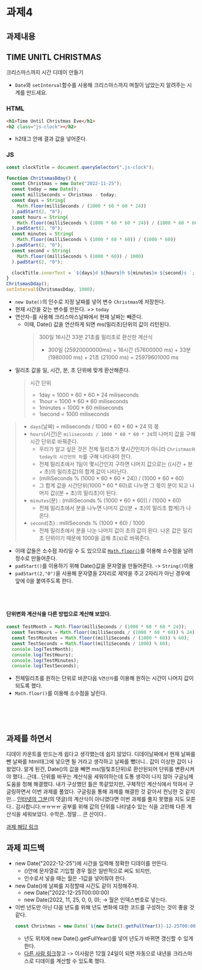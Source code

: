 # 과제4
## 과제내용
## TIME UNITL CHRISTMAS
크리스마스까지 시간 디데이 만들기
+ `Date`와 `setInterval`함수를 사용해 크리스마스까지 며칠이 남았는지 알려주는 시계를 만드세요.

### HTML
```html
<h1>Time Until Christmas Eve</h1>
<h2 class="js-clock"></h2>
```
+ h2태그 안에 결과 값을 넣어준다.

### JS
```javascript
const clockTitle = document.querySelector(".js-clock");

function ChritsmasDday() {
  const Christmas = new Date("2022-11-25");
  const today = new Date();
  const milliSeconds = Christmas - today;
  const days = String(
    Math.floor(milliSeconds / (1000 * 60 * 60 * 24))
  ).padStart(2, "0");
  const hours = String(
    Math.floor((milliSeconds % (1000 * 60 * 60 * 24)) / (1000 * 60 * 60))
  ).padStart(2, "0");
  const minutes = String(
    Math.floor((milliSeconds % (1000 * 60 * 60)) / (1000 * 60))
  ).padStart(2, "0");
  const second = String(
    Math.floor((milliSeconds % (1000 * 60)) / 1000)
  ).padStart(2, "0");

  clockTitle.innerText = `${days}d ${hours}h ${minutes}m ${second}s `;
}
ChritsmasDday();
setInterval(ChritsmasDday, 1000);

```
+ `new Date()`의 인수로 지정 날짜를 넣어 변수 `Christmas`에 저장한다.
+ 현재 시간을 갖는 변수를 만든다. => `today`
+ 연산자-를 사용해 크리스마스날짜에서 현재 날짜는 빼준다.
  + 이때, Date() 값을 연산하게 되면 ms(밀리초)단위의 값이 리턴된다.
    > 300일 16시간 33분 21초를 밀리초로 환산한 계산식
    > +   300일 (25920000000ms) + 16시간 (57600000 ms) + 33분 (1980000 ms) + 21초 (21000 ms) = 25979601000 ms
+ 밀리초 값을 일, 시간, 분, 초 단위에 맞게 환산해준다.
  > 시간 단위
  >+  1day = 1000 * 60 * 60 * 24 miliseconds
  >+  1hour = 1000 * 60 * 60 miliseconds
  >+ 1minutes = 1000 * 60 miliseconds
  >+ 1second = 1000 miliseconds<br>

>+ `days`(날짜) = miliseconds / 1000 * 60 * 60 * 24 의 몫
>+ `hours`(시간)은 `miliseconds / 1000 * 60 * 60 * 24`의 나머지 값을 구해 시간 단위로 바꿔준다.
  >   + 우리가 알고 싶은 것은 전체 밀리초가 몇시간인지가 아니라 `Christmas와 today의 시간만의 차`를 구해 나타내야 한다.
  >   +  전체 밀리초에서 1일이 몇시간인지 구하면 나머지 값으로는 ((시간 + 분 + 초)의 밀리초값)의 합계 값이 나타난다.
  >   + (milliSeconds % (1000 * 60 * 60 * 24)) / (1000 * 60 * 60)
  >   + 그 합계 값을 시간단위(1000 * 60 * 60)로 나누면 그 몫이 분이 되고 나머지 값((분 + 초)의 밀리초)이 된다.
>+ `minutes`(분) : (milliSeconds % (1000 * 60 * 60)) / (1000 * 60)
  >   + 전체 밀리초에서 분을 나누면 나머지 값((분 + 초)의 밀리초 합계)가 나온다.
>+ `second`(초) : milliSeconds % (1000 * 60) / 1000
  >   + 전체 밀리초에서 분을 나눈 나머지 값이 초의 값이 된다. 나온 값은 밀리초 단위이기 때문에 1000을 곱해 초(s)로 바꿔준다.

+ 이때 값들은 소수점 자리일 수 도 있으므로 [`Math.floor()`](https://developer.mozilla.org/ko/docs/Web/JavaScript/Reference/Global_Objects/Math/floor)를 이용해 소수점을 날려 정수로 만들어준다.
+ `padStart()`를 이용하기 위해 Date()값을 문자열을 만들어준다. -> `String()`이용
+ `padStart(2,"0")`을 사용해 문자열을 2자리로 제약을 주고 2자리가 아닌 경우에 앞에 0을 붙여주도록 한다.

<br>
<br>

#### 단위변화 계산식을 다른 방법으로 계산해 보았다.
```javascript
const TestMonth = Math.floor(milliSeconds / (1000 * 60 * 60 * 24));
  const TestHours = Math.floor((milliSeconds / (1000 * 60 * 60)) % 24);
  const TestMinutes = Math.floor((milliSeconds / (1000 * 60)) % 60);
  const TestSeconds = Math.floor((milliSeconds / 1000) % 60);
  console.log(TestMonth);
  console.log(TestHours);
  console.log(TestMinutes);
  console.log(TestSeconds);
  ```
  + 전체밀리초를 원하는 단위로 바꾼다음  `%연산자`를 이용해 원하는 시간이 나머지 값이 되도록 했다.
  + `Math.floor()`를 이용해 소수점을 날린다.

<br>
<br>
<br>

## 과제를 하면서
 디데이 카운트를 만드는게 쉽다고 생각했는데 쉽지 않았다.
 디데이날짜에서 현재 날짜를 뺀 날짜를 html태그에 넣으면 될 거라고 생각하고 날짜를 뺐더니.. 값이 이상한 값이 나왔었다. 
 알게 된건, Date()의 값을 빼면 ms(밀맃초단위)로 환산된되어 단위를 변환시켜야 했다...근데.. 단위를 바꾸는 계산식을 세워야하는데 도통 생각이 나지 않아 구글님께 도움을 청해 해결했다.
  내가 구상했던 틀은 똑같았지만, 구체적인 계산식에서 막혀서 구글링하면서 이번 과제를 풀었다. 구글링을 통해 과제를 해결한 것 같아서 컨닝한 것 같지만... [인터넷의 그분](https://velog.io/@dev-hannahk/js-d-day)(의 댓글)의 계산식이 아니였다면 이번 과제를 풀지 못했을 지도 모른다.. 감사합니다.ㅠㅠㅠㅠ 공부를 위해 값의 단위를 나타낼수 있는 식을 고민해 다른 계산식을 세워보았다. 수학은..정말... 큰 산이다..

[과제 해답 링크](https://codesandbox.io/s/a08solution-s9o2m?file=/src/index.js)


## 과제 피드백
+ new Date("2022-12-25")에 시간을 입력해 정확한 디데이를 만든다.
  + ()안에 문자열로 기입할 경우 월은 일반적으로 써도 되지만, 
  + 인수로서 넣을 때는 월은 -1값을 넣어줘야 한다.
+ new Date()에 날짜를 지정할때 시간도 같이 지정해주자.
  + new Date("2022-12-25T00:00:00)
  + new Date(2022, 11, 25, 0, 0, 0); -> 월은 인덱스번호로 넣는다.
+ 이번 년도만 아닌 다음 년도를 위해 년도 변화에 대한 코드를 구성하는 것이 좋을 것 같다.
  ```javascript
  const Christmas = new Date(`${new Date().getFullYear()}-12-25T00:00:00`);
  ```
  + 년도 위치에 new Date().getFullYear()를 넣어 년도가 바뀌면 갱신할 수 있게 한다.
  + [다른 사람 링크](https://codesandbox.io/s/day-10-time-until-christmas-by-pica95-c1w0x1)참고 -> 이사람은 12월 24일이 되면 자동으로 내년을 크리스마스로 디데이를 계산할 수 있도록 했다.
